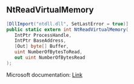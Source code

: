 ## NtReadVirtualMemory

```csharp
[DllImport("ntdll.dll", SetLastError = true)]
public static extern int NtReadVirtualMemory(
   IntPtr ProcessHandle,
   IntPtr BaseAddress,
   [Out] byte[] Buffer,
   uint NumberOfBytesToRead,
   out uint NumberOfBytesRead
);
```

Microsoft documentation: [Link](https://docs.microsoft.com/en-us/windows/win32/api/memoryapi/nf-memoryapi-readprocessmemory)
